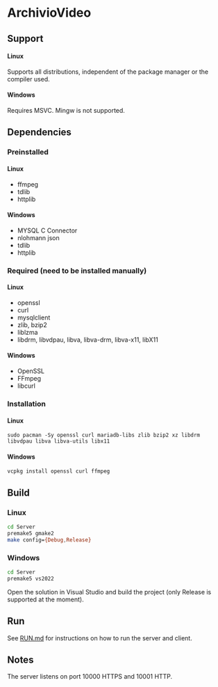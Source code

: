 # ArchivioVideo

## Support
#### Linux
Supports all distributions, independent of the package manager or the compiler used.
#### Windows 
Requires MSVC. Mingw is not supported.

## Dependencies
### Preinstalled
#### Linux
- ffmpeg
- tdlib
- httplib
#### Windows 
- MYSQL C Connector
- nlohmann json
- tdlib
- httplib

### Required (need to be installed manually)
#### Linux
- openssl
- curl
- mysqlclient
- zlib, bzip2
- liblzma
- libdrm, libvdpau, libva, libva-drm, libva-x11, libX11 
#### Windows 
- OpenSSL
- FFmpeg
- libcurl

### Installation
#### Linux
`sudo pacman -Sy openssl curl mariadb-libs zlib bzip2 xz libdrm libvdpau libva libva-utils libx11`
#### Windows  
`vcpkg install openssl curl ffmpeg`

## Build
### Linux
```bash
cd Server
premake5 gmake2
make config={Debug,Release}
```
### Windows
```bash
cd Server
premake5 vs2022
```
Open the solution in Visual Studio and build the project (only Release is supported at the moment).

## Run
See [RUN.md](RUN.md) for instructions on how to run the server and client.

## Notes
The server listens on port 10000 HTTPS and 10001 HTTP.